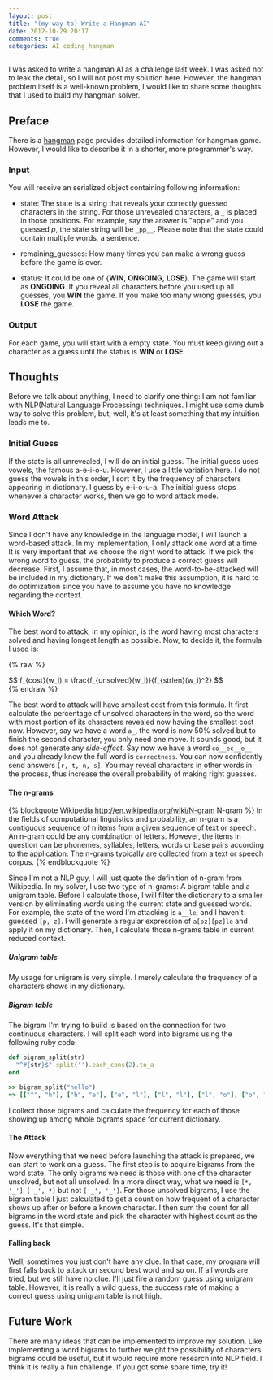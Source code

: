 ```yaml
---
layout: post
title: "(my way to) Write a Hangman AI"
date: 2012-10-29 20:17
comments: true
categories: AI coding hangman
---
```


I was asked to write a hangman AI as a challenge last week. I was asked not to
leak the detail, so I will not post my solution here. However, the hangman
problem itself is a well-known problem, I would like to share some thoughts
that I used to build my hangman solver.

Preface
-------

There is a [hangman] page provides detailed information for hangman
game. However, I would like to describe it in a shorter, more programmer's way.

### Input

You will receive an serialized object containing following information:

* state: The state is a string that reveals your correctly guessed characters
  in the string. For those unrevealed characters, a ``_`` is placed in those
  positions. For example, say the answer is "apple" and you guessed *p*, the
  state string will be ``_pp__``. Please note that the state could contain
  multiple words, a sentence.

* remaining_guesses: How many times you can make a wrong guess before the game
  is over.

* status: It could be one of {__WIN__, __ONGOING__, __LOSE__}. The game will
  start as __ONGOING__.  If you reveal all characters before you used up all
  guesses, you __WIN__ the game. If you make too many wrong guesses, you
  __LOSE__ the game.

### Output

For each game, you will start with a empty state. You must keep giving out a
character as a guess until the status is __WIN__ or __LOSE__.

Thoughts
--------

Before we talk about anything, I need to clarify one thing: I am not familiar
with NLP(Natural Language Processing) techniques. I might use some dumb way to
solve this problem, but, well, it's at least something that my intuition leads
me to.

### Initial Guess

If the state is all unrevealed, I will do an initial guess. The initial guess
uses vowels, the famous a-e-i-o-u. However, I use a little variation here. I do
not guess the vowels in this order, I sort it by the frequency of characters
appearing in dictionary. I guess by e-i-o-u-a. The initial guess stops whenever
a character works, then we go to word attack mode.

### Word Attack

Since I don't have any knowledge in the language model, I will launch a
word-based attack. In my implementation, I only attack one word at a time. It
is very important that we choose the right word to attack. If we pick the wrong
word to guess, the probability to produce a correct guess will decrease. First,
I assume that, in most cases, the word-to-be-attacked will be included in my
dictionary. If we don't make this assumption, it is hard to do optimization
since you have to assume you have no knowledge regarding the context.

#### Which Word?

The best word to attack, in my opinion, is the word having most characters
solved and having longest length as possible. Now, to decide it, the formula I
used is:

{% raw %}
<div class="mathjax">
$$
f_{cost}(w_i) = \frac{f_{unsolved}(w_i)}{f_{strlen}(w_i)^2}
$$
</div>
{% endraw %}

The best word to attack will have smallest cost from this formula. It first
calculate the percentage of unsolved characters in the word, so the word with
most portion of its characters revealed now having the smallest cost now. However, say we have a
word ``a_``, the word is now 50% solved but to finish the second character, you
only need one move. It sounds good, but it does not generate any *side-effect*.
Say now we have a word ``co__ec__e__`` and you already know the full word is
``correctness``. You can now confidently send answers ``[r, t, n, s]``. You may
reveal characters in other words in the process, thus increase the overall
probability of making right guesses.

#### The n-grams

{% blockquote Wikipedia http://en.wikipedia.org/wiki/N-gram N-gram %}
In the fields of computational linguistics and probability, an n-gram is a
contiguous sequence of n items from a given sequence of text or speech. An
n-gram could be any combination of letters. However, the items in question can
be phonemes, syllables, letters, words or base pairs according to the
application. The n-grams typically are collected from a text or speech corpus.
{% endblockquote %}

Since I'm not a NLP guy, I will just quote the definition of n-gram from
Wikipedia. In my solver, I use two type of n-grams: A bigram table and a
unigram table. Before I calculate those, I will filter the dictionary to a
smaller version by eliminating words using the current state and guessed words.
For example, the state of the word I'm attacking is ``a__le``, and I haven't
guessed ``[p, z]``. I will generate a regular expression of ``a[pz][pz]le`` and
apply it on my dictionary. Then, I calculate those n-grams table in current
reduced context.

##### Unigram table

My usage for unigram is very simple. I merely calculate the frequency of a
characters shows in my dictionary.

##### Bigram table

The bigram I'm trying to build is based on the connection for two continuous
characters. I will split each word into bigrams using the following ruby code:

```ruby
def bigram_split(str)
  "^#{str}$".split('').each_cons(2).to_a
end

>> bigram_split("hello")
=> [["^", "h"], ["h", "e"], ["e", "l"], ["l", "l"], ["l", "o"], ["o", "$"]]
```

I collect those bigrams and calculate the frequency for each of those showing
up among whole bigrams space for current dictionary.

#### The Attack

Now everything that we need before launching the attack is prepared, we can
start to work on a guess. The first step is to acquire bigrams from the word
state. The only bigrams we need is those with one of the character unsolved,
but not all unsolved. In a more direct way, what we need is ``[*, '_'] ['_',
*]`` but not ``['_', '_']``. For those unsolved bigrams, I use the bigram table
I just calculated to get a count on how frequent of a character shows up after
or before a known character. I then sum the count for all bigrams in the word
state and pick the character with highest count as the guess. It's that simple.

#### Falling back

Well, sometimes you just don't have any clue. In that case, my program will
first falls back to attack on second best word and so on. If all words are
tried, but we still have no clue. I'll just fire a random guess using unigram
table. However, it is really a wild guess, the success rate of making a correct
guess using unigram table is not high.

Future Work
-----------

There are many ideas that can be implemented to improve my solution. Like
implementing a word bigrams to further weight the possibility of characters
bigrams could be useful, but it would require more research into NLP field. I
think it is really a fun challenge. If you got some spare time, try it!

[hangman]: http://en.wikipedia.org/wiki/Hangman_(game)
[n-gram]: http://en.wikipedia.org/wiki/N-gram

